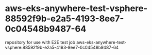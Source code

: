 # aws-eks-anywhere-test-vsphere-88592f9b-e2a5-4193-8ee7-0c04548b9487-64
repository for use with E2E test job aws-eks-anywhere-test-vsphere:88592f9b-e2a5-4193-8ee7-0c04548b9487-64
